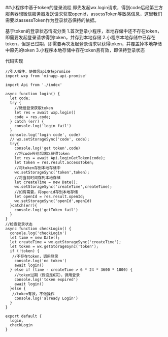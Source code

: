 ##小程序中基于token的登录流程
即先发起wx.login请求，得到code后经第三方服务器想微信服务器发送请求获取openid，assessToken等敏感信息，这里我们需要以assessToken作为登录状态保持的依据。

基于token的登录状态情况分类
1.首次登录小程序，本地存储中还不存在token，即需要发起登录请求得到token，并存到本地存储
2.小程序本地存储中已存在token，但是已过期，即需要再次发起登录请求以获得token，并覆盖掉本地存储中原先的token
3.小程序本地存储中存在token且有效，即保持登录状态

代码实现
```
//引入插件，使微信api支持promise
import wxp from 'minapp-api-promise'

import Api from './index'

async function login() {
  let code;
  try {
    //微信登录获取token
    let res = await wxp.login()
    code = res.code;
  } catch (err) {
    console.log('login fail')
  }
  console.log('login code', code)
  // wx.setStorageSync('code', code);
  try{
    console.log('get token',code)
    //将code传给后端以获得token
    let res = await Api.loginGetToken(code);
    let token = res.result.accessToken;
    //将token存到本地存储中
    wx.setStorageSync('token',token);
    //将当前时间存到本地存储
    let createTime = new Date();
    wx.setStorageSync('createTime',createTime);
    //如有需要，将openid存到本地存储
    let openId = res.result.openId;
    wx.setStorageSync('openId',openId)
  }catch(err){
    console.log('getToken fail')
  }
}
//检查登录状态
async function checkLogin() {
  console.log('checkLogin')
  let time = new Date();
  let createTime = wx.getStorageSync('createTime');
  let token = wx.getStorageSync('token');
  if (!token) {
   //不存在token，调用登录
    console.log('no token')
    await login()
  } else if (time - createTime > 6 * 24 * 3600 * 1000) {
    //token过期（假设是6天），调用登录
    console.log('token expired')
    await login()
  }else {
   //token有效，不做操作
    console.log('already Login')
  }
}

export default {
  login,
  checkLogin
}
```